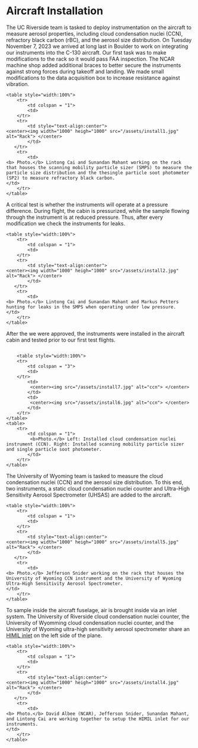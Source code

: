 # Aircraft Installation

The UC Riverside team is tasked to deploy instrumentation on the aircraft to measure aerosol properties, including cloud condensation nuclei (CCN), refractory black carbon (rBC), and the aerosol size distribution. On Tuesday November 7, 2023 we arrived at long last in Boulder to work on integrating our instruments into the C-130 aircraft. Our first task was to make modifications to the rack so it would pass FAA inspection. The NCAR machine shop added additional braces to better secure the instruments against strong forces during takeoff and landing. We made small modifications to the data acquisition box to increase resistance against vibration. 

~~~
<table style="width:100%">
    <tr>
        <td colspan = "1">
        <td>
    </tr>
    <tr>
        <td style="text-align:center">
<center><img width="1000" heigh="1000" src="/assets/install1.jpg" alt="Rack"> </center>
        </td>
   </tr>
    <tr>
        <td>
<b> Photo.</b> Lintong Cai and Sunandan Mahant working on the rack that houses the scanning mobility particle sizer (SMPS) to measure the particle size distribution and the thesingle particle soot photometer (SP2) to measure refractory black carbon.
</td>
    </tr>
</table>
~~~

A critical test is whether the instruments will operate at a pressure difference. During flight, the cabin is pressurized, while the sample flowing through the instrument is at reduced pressure. Thus, after every modification we check the instruments for leaks.

~~~
<table style="width:100%">
    <tr>
        <td colspan = "1">
        <td>
    </tr>
    <tr>
        <td style="text-align:center">
<center><img width="1000" heigh="1000" src="/assets/install2.jpg" alt="Rack"> </center>
        </td>
   </tr>
    <tr>
        <td>
<b> Photo.</b> Lintong Cai and Sunandan Mahant and Markus Petters hunting for leaks in the SMPS when operating under low pressure. 
</td>
    </tr>
</table>
~~~

After the we were approved, the instruments were installed in the aircraft cabin and tested prior to our first test flights.  

~~~

    <table style="width:100%">
    <tr>
        <td colspan = "3">
        <td>
    </tr>
        <td>
         <center><img src="/assets/install7.jpg" alt="ccn"> </center>
        </td>
        <td>
         <center><img src="/assets/install6.jpg" alt="ccn"> </center>
        </td>
    </tr>
</table>
<table>
    <tr>
        <td colspan = "1">
         <b>Photo.</b> Left: Installed cloud condensation nuclei instrument (CCN). Right: Installed scanning mobility particle sizer and single particle soot photometer. 
        </td>
    </tr>    
</table>
~~~

The University of Wyoming team is tasked to measure the cloud condensation nuclei (CCN) and the aerosol size distribution. To this end, two instruments, a static cloud condensation nuclei counter and Ultra-High Sensitivity Aerosol Spectrometer (UHSAS) are added to the aircraft. 

~~~
<table style="width:100%">
    <tr>
        <td colspan = "1">
        <td>
    </tr>
    <tr>
        <td style="text-align:center">
<center><img width="1000" heigh="1000" src="/assets/install5.jpg" alt="Rack"> </center>
        </td>
   </tr>
    <tr>
        <td>
<b> Photo.</b> Jefferson Snider working on the rack that houses the University of Wyoming CCN instrument and the University of Wyoming Ultra-High Sensitivity Aerosol Spectrometer.
</td>
    </tr>
</table>
~~~

To sample inside the aircraft fuselage, air is brought inside via an inlet system. The University of Riverside cloud condensation nuclei counter, the University of Wyomming cloud condensation nuclei counter, and the University of Wyoming ultra-high sensitivity aerosol spectrometer share an [HIMIL inlet](https://www.eol.ucar.edu/instruments/hiaper-modular-inlet) on the left side of the plane.  

~~~
<table style="width:100%">
    <tr>
        <td colspan = "1">
        <td>
    </tr>
    <tr>
        <td style="text-align:center">
<center><img width="1000" heigh="1000" src="/assets/install4.jpg" alt="Rack"> </center>
        </td>
   </tr>
    <tr>
        <td>
<b> Photo.</b> David Albee (NCAR), Jefferson Snider, Sunandan Mahant, and Lintong Cai are working together to setup the HIMIL inlet for our instruments.
</td>
    </tr>
</table>
~~~

